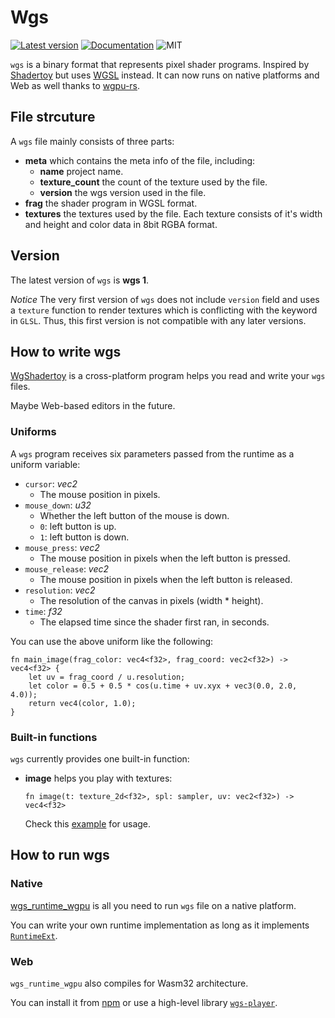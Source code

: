 # Wgs

[![Latest version](https://img.shields.io/crates/v/wgs_core.svg)](https://crates.io/crates/wgs_core)
[![Documentation](https://docs.rs/wgs_core/badge.svg)](https://docs.rs/wgs_core)
![MIT](https://img.shields.io/badge/license-MIT-blue.svg)

`wgs` is a binary format that represents pixel shader programs. Inspired by [Shadertoy](https://www.shadertoy.com/) but uses [WGSL](https://www.w3.org/TR/WGSL/) instead. It can now runs on native platforms and Web as well thanks to [wgpu-rs](https://wgpu.rs/).

## File strcuture

A `wgs` file mainly consists of three parts:

- **meta** which contains the meta info of the file, including:
  - **name** project name.
  - **texture_count** the count of the texture used by the file.
  - **version** the wgs version used in the file.
- **frag** the shader program in WGSL format.
- **textures** the textures used by the file. Each texture consists of it's width and height and color data in 8bit RGBA format.

## Version

The latest version of `wgs` is **wgs 1**.

_Notice_ The very first version of `wgs` does not include `version` field and uses a `texture` function to render textures which is conflicting with the keyword in `GLSL`. Thus, this first version is not compatible with any later versions.

## How to write wgs

[WgShadertoy](https://github.com/fralonra/wgshadertoy) is a cross-platform program helps you read and write your `wgs` files.

Maybe Web-based editors in the future.

### Uniforms

A `wgs` program receives six parameters passed from the runtime as a uniform variable:

- `cursor`: _vec2<f32>_
  - The mouse position in pixels.
- `mouse_down`: _u32_
  - Whether the left button of the mouse is down.
  - `0`: left button is up.
  - `1`: left button is down.
- `mouse_press`: _vec2<f32>_
  - The mouse position in pixels when the left button is pressed.
- `mouse_release`: _vec2<f32>_
  - The mouse position in pixels when the left button is released.
- `resolution`: _vec2<f32>_
  - The resolution of the canvas in pixels (width \* height).
- `time`: _f32_
  - The elapsed time since the shader first ran, in seconds.

You can use the above uniform like the following:

```wgsl
fn main_image(frag_color: vec4<f32>, frag_coord: vec2<f32>) -> vec4<f32> {
    let uv = frag_coord / u.resolution;
    let color = 0.5 + 0.5 * cos(u.time + uv.xyx + vec3(0.0, 2.0, 4.0));
    return vec4(color, 1.0);
}
```

### Built-in functions

`wgs` currently provides one built-in function:

- **image** helps you play with textures:

  ```wgsl
  fn image(t: texture_2d<f32>, spl: sampler, uv: vec2<f32>) -> vec4<f32>
  ```

  Check this [example](https://github.com/fralonra/wgs/tree/master/examples/examples/texture) for usage.

## How to run wgs

### Native

[wgs_runtime_wgpu](https://github.com/fralonra/wgs/tree/master/crates/wgs_runtime_wgpu) is all you need to run `wgs` file on a native platform.

You can write your own runtime implementation as long as it implements [`RuntimeExt`](https://github.com/fralonra/wgs/blob/master/crates/wgs_runtime_base/src/runtime.rs).

### Web

`wgs_runtime_wgpu` also compiles for Wasm32 architecture.

You can install it from [npm](https://www.npmjs.com/package/wgs-runtime-wgpu) or use a high-level library [`wgs-player`](https://github.com/fralonra/wgs-player).
